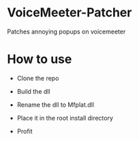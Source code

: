 # VoiceMeeter-Patcher
Patches annoying popups on voicemeeter




# How to use

- Clone the repo

- Build the dll

- Rename the dll to Mfplat.dll

- Place it in the root install directory

- Profit
